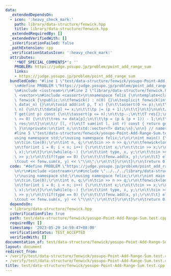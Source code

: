```yaml
---
data:
  _extendedDependsOn:
  - icon: ':heavy_check_mark:'
    path: library/data-structure/fenwick.hpp
    title: library/data-structure/fenwick.hpp
  _extendedRequiredBy: []
  _extendedVerifiedWith: []
  _isVerificationFailed: false
  _pathExtension: cpp
  _verificationStatusIcon: ':heavy_check_mark:'
  attributes:
    '*NOT_SPECIAL_COMMENTS*': ''
    PROBLEM: https://judge.yosupo.jp/problem/point_add_range_sum
    links:
    - https://judge.yosupo.jp/problem/point_add_range_sum
  bundledCode: "#line 1 \"test/data-structure/fenwick/yosupo-Point-Add-Range-Sum.test.cpp\"\
    \n#define PROBLEM \"https://judge.yosupo.jp/problem/point_add_range_sum\"\r\n\r\
    \n#include <iostream>\r\n#line 2 \"library/data-structure/fenwick.hpp\"\n#include\
    \ <vector>\n#include <cassert>\n\nnamespace felix {\n\ntemplate<class T>\nstruct\
    \ fenwick {\npublic:\n\tfenwick() : n(0) {}\n\texplicit fenwick(int _n) : n(_n),\
    \ data(_n) {}\n\n\tvoid add(int p, T x) {\n\t\tassert(0 <= p);\n\t\twhile(p <\
    \ n) {\n\t\t\tdata[p] += x;\n\t\t\tp |= (p + 1);\n\t\t}\n\t}\n\n\t// [0, p)\n\t\
    T get(int p) const {\n\t\tassert(p <= n);\n\t\tp--;\n\t\tT res{};\n\t\twhile(p\
    \ >= 0) {\n\t\t\tres += data[p];\n\t\t\tp = (p & (p + 1)) - 1;\n\t\t}\n\t\treturn\
    \ res;\n\t}\n\n\t// [l, r)\n\tT sum(int l, int r) const { return get(r) - get(l);\
    \ }\n\nprivate:\n\tint n;\n\tstd::vector<T> data;\n};\n\n} // namespace felix\n\
    #line 5 \"test/data-structure/fenwick/yosupo-Point-Add-Range-Sum.test.cpp\"\n\
    using namespace std;\r\nusing namespace felix;\r\n\r\nint main() {\r\n\tios::sync_with_stdio(false);\r\
    \n\tcin.tie(0);\r\n\tint n, q;\r\n\tcin >> n >> q;\r\n\tfenwick<long long> fenw(n);\r\
    \n\tfor(int i = 0; i < n; i++) {\r\n\t\tint x;\r\n\t\tcin >> x;\r\n\t\tfenw.add(i,\
    \ x);\r\n\t}\r\n\twhile(q--) {\r\n\t\tint type, x, y;\r\n\t\tcin >> type >> x\
    \ >> y;\r\n\t\tif(type == 0) {\r\n\t\t\tfenw.add(x, y);\r\n\t\t} else {\r\n\t\t\
    \tcout << fenw.sum(x, y) << \"\\n\";\r\n\t\t}\r\n\t}\r\n\treturn 0;\r\n}\r\n"
  code: "#define PROBLEM \"https://judge.yosupo.jp/problem/point_add_range_sum\"\r\
    \n\r\n#include <iostream>\r\n#include \"../../../library/data-structure/fenwick.hpp\"\
    \r\nusing namespace std;\r\nusing namespace felix;\r\n\r\nint main() {\r\n\tios::sync_with_stdio(false);\r\
    \n\tcin.tie(0);\r\n\tint n, q;\r\n\tcin >> n >> q;\r\n\tfenwick<long long> fenw(n);\r\
    \n\tfor(int i = 0; i < n; i++) {\r\n\t\tint x;\r\n\t\tcin >> x;\r\n\t\tfenw.add(i,\
    \ x);\r\n\t}\r\n\twhile(q--) {\r\n\t\tint type, x, y;\r\n\t\tcin >> type >> x\
    \ >> y;\r\n\t\tif(type == 0) {\r\n\t\t\tfenw.add(x, y);\r\n\t\t} else {\r\n\t\t\
    \tcout << fenw.sum(x, y) << \"\\n\";\r\n\t\t}\r\n\t}\r\n\treturn 0;\r\n}\r\n"
  dependsOn:
  - library/data-structure/fenwick.hpp
  isVerificationFile: true
  path: test/data-structure/fenwick/yosupo-Point-Add-Range-Sum.test.cpp
  requiredBy: []
  timestamp: '2023-05-29 14:59:47+08:00'
  verificationStatus: TEST_ACCEPTED
  verifiedWith: []
documentation_of: test/data-structure/fenwick/yosupo-Point-Add-Range-Sum.test.cpp
layout: document
redirect_from:
- /verify/test/data-structure/fenwick/yosupo-Point-Add-Range-Sum.test.cpp
- /verify/test/data-structure/fenwick/yosupo-Point-Add-Range-Sum.test.cpp.html
title: test/data-structure/fenwick/yosupo-Point-Add-Range-Sum.test.cpp
---
```


